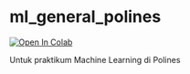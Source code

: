 # ml_general_polines

[![Open In Colab](https://colab.research.google.com/assets/colab-badge.svg)](https://colab.research.google.com/github/chmdznr/ml_general_polines/blob/main)

Untuk praktikum Machine Learning di Polines
